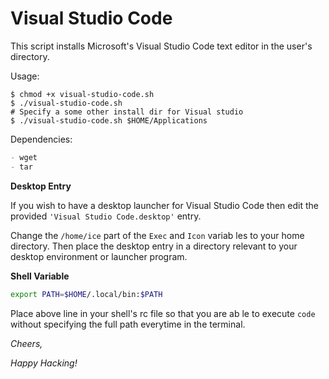 # Visual Studio Code

This script installs Microsoft's Visual Studio Code text editor in the user's directory.

Usage:
```
$ chmod +x visual-studio-code.sh
$ ./visual-studio-code.sh
# Specify a some other install dir for Visual studio
$ ./visual-studio-code.sh $HOME/Applications
```

Dependencies:
```md
- wget
- tar
```

**Desktop Entry**

If you wish to have a desktop launcher for Visual Studio Code 
then edit the provided `'Visual Studio Code.desktop'` entry.

Change the `/home/ice` part of the `Exec` and `Icon` variab
les to your home directory.
Then place the desktop entry in a directory relevant to your
desktop environment or launcher program.

**Shell Variable**

```sh
export PATH=$HOME/.local/bin:$PATH
```

Place above line in your shell's rc file so that you are ab
le to execute
`code` without specifying the full path everytime in the terminal.


*Cheers,*

*Happy Hacking!*
